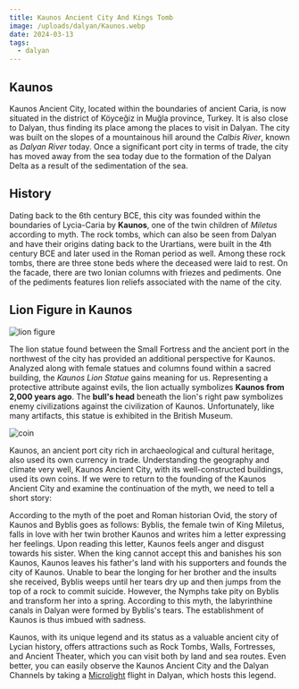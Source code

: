 ```yaml
---
title: Kaunos Ancient City And Kings Tomb
image: /uploads/dalyan/Kaunos.webp
date: 2024-03-13
tags:
  - dalyan
---
```

## Kaunos
Kaunos Ancient City, located within the boundaries of ancient Caria, is now situated in the district of Köyceğiz in Muğla province, Turkey. It is also close to Dalyan, thus finding its place among the places to visit in Dalyan. The city was built on the slopes of a mountainous hill around the *Calbis River*, known as *Dalyan River* today. Once a significant port city in terms of trade, the city has moved away from the sea today due to the formation of the Dalyan Delta as a result of the sedimentation of the sea.

## History
Dating back to the 6th century BCE, this city was founded within the boundaries of Lycia-Caria by **Kaunos**, one of the twin children of *Miletus* according to myth. The rock tombs, which can also be seen from Dalyan and have their origins dating back to the Urartians, were built in the 4th century BCE and later used in the Roman period as well. Among these rock tombs, there are three stone beds where the deceased were laid to rest. On the facade, there are two Ionian columns with friezes and pediments. One of the pediments features lion reliefs associated with the name of the city.

## Lion Figure in Kaunos
![lion figure](uploads/dalyan/kaunoslion.jpeg)

The lion statue found between the Small Fortress and the ancient port in the northwest of the city has provided an additional perspective for Kaunos. Analyzed along with female statues and columns found within a sacred building, the *Kaunos Lion Statue* gains meaning for us. Representing a protective attribute against evils, the lion actually symbolizes **Kaunos from 2,000 years ago**. The **bull's head** beneath the lion's right paw symbolizes enemy civilizations against the civilization of Kaunos. Unfortunately, like many artifacts, this statue is exhibited in the British Museum.

![coin](uploads/dalyan/coin.jpeg)

Kaunos, an ancient port city rich in archaeological and cultural heritage, also used its own currency in trade. Understanding the geography and climate very well, Kaunos Ancient City, with its well-constructed buildings, used its own coins. If we were to return to the founding of the Kaunos Ancient City and examine the continuation of the myth, we need to tell a short story:

According to the myth of the poet and Roman historian Ovid, the story of Kaunos and Byblis goes as follows: Byblis, the female twin of King Miletus, falls in love with her twin brother Kaunos and writes him a letter expressing her feelings. Upon reading this letter, Kaunos feels anger and disgust towards his sister. When the king cannot accept this and banishes his son Kaunos, Kaunos leaves his father's land with his supporters and founds the city of Kaunos. Unable to bear the longing for her brother and the insults she received, Byblis weeps until her tears dry up and then jumps from the top of a rock to commit suicide. However, the Nymphs take pity on Byblis and transform her into a spring. According to this myth, the labyrinthine canals in Dalyan were formed by Byblis's tears. The establishment of Kaunos is thus imbued with sadness.

Kaunos, with its unique legend and its status as a valuable ancient city of Lycian history, offers attractions such as Rock Tombs, Walls, Fortresses, and Ancient Theater, which you can visit both by land and sea routes. Even better, you can easily observe the Kaunos Ancient City and the Dalyan Channels by taking a [Microlight](/en/microlight/) flight in Dalyan, which hosts this legend.
